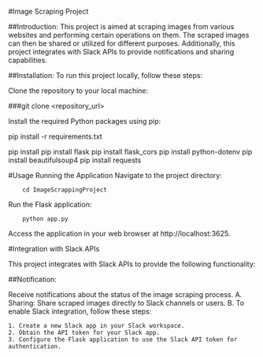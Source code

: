
#Image Scraping Project

##Introduction:
    This project is aimed at scraping images from various websites and performing certain operations on them. The scraped images can then be shared or utilized for different purposes. Additionally, this project integrates with Slack APIs to provide notifications and sharing capabilities.

##Installation:
To run this project locally, follow these steps:

Clone the repository to your local machine:
   
   ###git clone <repository_url>

Install the required Python packages using pip:

pip install -r requirements.txt

pip install
pip install flask
pip install flask_cors
pip install python-dotenv
pip install beautifulsoup4
pip install requests


#Usage
  Running the Application
  Navigate to the project directory:

        cd ImageScrappingProject

Run the Flask application:

        python app.py

Access the application in your web browser at http://localhost:3625.

#Integration with Slack APIs

This project integrates with Slack APIs to provide the following functionality:

##Notification: 

Receive notifications about the status of the image scraping process.
    A. Sharing: Share scraped images directly to Slack channels or users.
    B. To enable Slack integration, follow these steps:

    1. Create a new Slack app in your Slack workspace.
    2. Obtain the API token for your Slack app.
    3. Configure the Flask application to use the Slack API token for authentication.